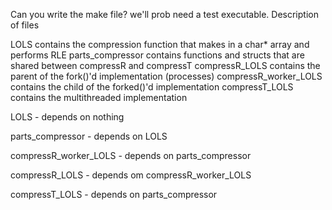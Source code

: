 Can you write the make file? we'll prob need a test executable.
Description of files

LOLS
    contains the compression function that makes in a char* array and performs RLE
parts_compressor
    contains functions and structs that are shared between compressR and compressT
compressR_LOLS
    contains the parent of the fork()'d implementation (processes)
compressR_worker_LOLS
    contains the child of the forked()'d implementation
compressT_LOLS
    contains the multithreaded implementation

LOLS - depends on nothing

parts_compressor - depends on LOLS

compressR_worker_LOLS - depends on parts_compressor

compressR_LOLS - depends om compressR_worker_LOLS

compressT_LOLS - depends on parts_compressor
